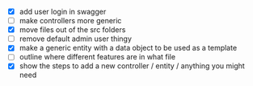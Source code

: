 - [x] add user login in swagger
- [ ] make controllers more generic
- [x] move files out of the src folders
- [ ] remove default admin user thingy
- [x] make a generic entity with a data object to be used as a template
- [ ] outline where different features are in what file
- [x] show the steps to add a new controller / entity / anything you might need